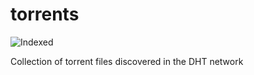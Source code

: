 torrents 
========
![Indexed](https://img.shields.io/badge/indexed-54256-blue)

Collection of torrent files discovered in the DHT network
